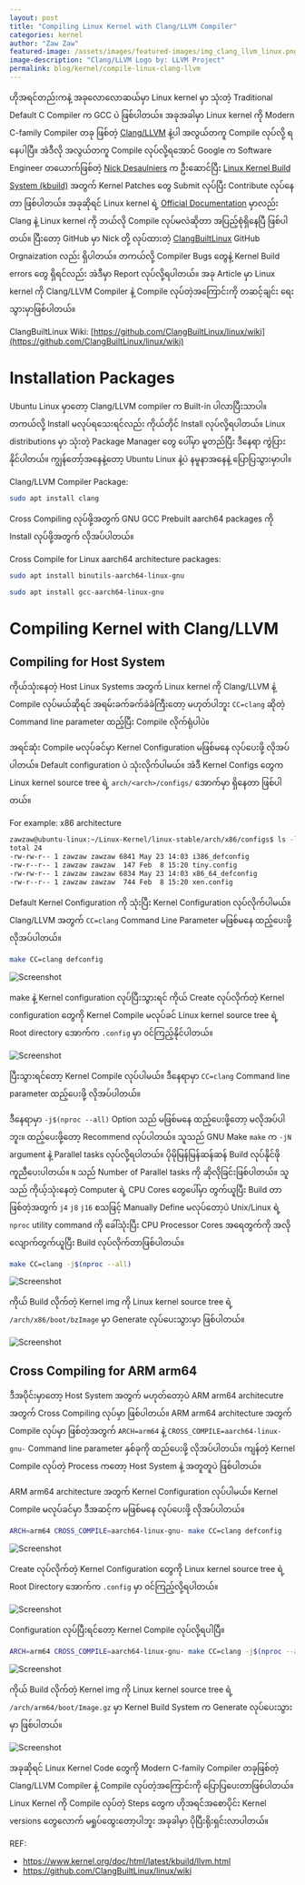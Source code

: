 ```yaml
---
layout: post
title: "Compiling Linux Kernel with Clang/LLVM Compiler"
categories: kernel
author: "Zaw Zaw"
featured-image: /assets/images/featured-images/img_clang_llvm_linux.png
image-description: "Clang/LLVM Logo by: LLVM Project"
permalink: blog/kernel/compile-linux-clang-llvm
---
```


ဟိုအရင်တည်းကနဲ့ အခုလောလောဆယ်မှာ Linux kernel မှာ သုံးတဲ့ Traditional Default C Compiler က GCC ပဲ ဖြစ်ပါတယ်။ အခုအခါမှာ Linux kernel ကို Modern C-family Compiler တခု ဖြစ်တဲ့ [Clang/LLVM](http://clang.llvm.org/) နဲ့ပါ အလွယ်တကူ Compile လုပ်လို့ ရနေပါပြီ။ အဲဒီလို အလွယ်တကူ Compile လုပ်လို့ရအောင် Google က Software Engineer တယောက်ဖြစ်တဲ့ [Nick Desaulniers](http://nickdesaulniers.github.io/about/) က ဦးဆောင်ပြီး [Linux Kernel Build System (kbuild)](https://patchwork.kernel.org/project/linux-kbuild/list/) အတွက် Kernel Patches တွေ Submit လုပ်ပြီး Contribute လုပ်နေတာ ဖြစ်ပါတယ်။ အခုဆိုရင် Linux kernel ရဲ့ [Official Documentation](https://www.kernel.org/doc/html/latest/kbuild/llvm.html) မှာလည်း Clang နဲ့ Linux kernel ကို ဘယ်လို Compile လုပ်မလဲဆိုတာ အပြည့်စုံရှိနေပြီ ဖြစ်ပါတယ်။ ပြီးတော့ GitHub မှာ Nick တို့ လုပ်ထားတဲ့ [ClangBuiltLinux](https://github.com/ClangBuiltLinux) GitHub Orgnaization လည်း ရှိပါတယ်။ တကယ်လို့ Compiler Bugs တွေနဲ့ Kernel Build errors တွေ ရှိရင်လည်း အဲဒီမှာ Report လုပ်လို့ရပါတယ်။ အခု Article မှာ Linux kernel ကို Clang/LLVM Compiler နဲ့ Compile လုပ်တဲ့အကြောင်းကို တဆင့်ချင်း ရေးသွားမှာဖြစ်ပါတယ်။

ClangBuiltLinux Wiki: [https://github.com/ClangBuiltLinux/linux/wiki](https://github.com/ClangBuiltLinux/linux/wiki)

# Installation Packages
Ubuntu Linux မှာတော့ Clang/LLVM compiler က Built-in ပါလာပြီးသာပါ။ တကယ်လို့ Install မလုပ်ရသေးရင်လည်း ကိုယ်တိုင် Install လုပ်လို့ရပါတယ်။ Linux distributions မှာ သုံးတဲ့ Package Manager တွေ ပေါ်မှာ မူတည်ပြီး ဒီနေရာ ကွဲပြားနိုင်ပါတယ်။ ကျွန်တော့်အနေနဲ့တော့ Ubuntu Linux နဲ့ပဲ နမူနာအနေနဲ့ ပြောပြသွားမှာပါ။

Clang/LLVM Compiler Package:

```bash
sudo apt install clang
```

Cross Compiling လုပ်ဖို့အတွက် GNU GCC Prebuilt aarch64 packages ကို Install လုပ်ဖို့အတွက် လိုအပ်ပါတယ်။

Cross Compile for Linux aarch64 architecture packages:

```bash
sudo apt install binutils-aarch64-linux-gnu
```

```bash
sudo apt install gcc-aarch64-linux-gnu
```

# Compiling Kernel with Clang/LLVM
## Compiling for Host System

ကိုယ်သုံးနေတဲ့ Host Linux Systems အတွက် Linux kernel ကို Clang/LLVM နဲ့ Compile လုပ်မယ်ဆိုရင် အရမ်းခက်ခက်ခဲခဲကြီးတော့ မဟုတ်ပါဘူး `CC=clang` ဆိုတဲ့ Command line parameter ထည့်ပြီး Compile လိုက်ရုံပါပဲ။

အရင်ဆုံး Compile မလုပ်ခင်မှာ Kernel Configuration မဖြစ်မနေ လုပ်ပေးဖို့ လိုအပ်ပါတယ်။ Default configuration ပဲ သုံးလိုက်ပါမယ်။ အဲဒီ Kernel Configs တွေက Linux kernel source tree ရဲ့ `arch/<arch>/configs/` အောက်မှာ ရှိနေတာ ဖြစ်ပါတယ်။

For example: x86 architecture

```bash
zawzaw@ubuntu-linux:~/Linux-Kernel/linux-stable/arch/x86/configs$ ls -l
total 24
-rw-rw-r-- 1 zawzaw zawzaw 6841 May 23 14:03 i386_defconfig
-rw-r--r-- 1 zawzaw zawzaw  147 Feb  8 15:20 tiny.config
-rw-rw-r-- 1 zawzaw zawzaw 6834 May 23 14:03 x86_64_defconfig
-rw-r--r-- 1 zawzaw zawzaw  744 Feb  8 15:20 xen.config

```

Default Kernel Configuration ကို သုံးပြီး Kernel Configuration လုပ်လိုက်ပါမယ်။ Clang/LLVM အတွက် `CC=clang` Command Line Parameter မဖြစ်မနေ ထည့်ပေးဖို့လိုအပ်ပါတယ်။

```bash
make CC=clang defconfig
```

![Screenshot](/assets/images/screenshots/img_screenshot_host_make_defconfig.png)

make နဲ့ Kernel configuration လုပ်ပြီးသွားရင် ကိုယ် Create လုပ်လိုက်တဲ့ Kernel configuration တွေကို Kernel Compile မလုပ်ခင် Linux kernel source tree ရဲ့ Root directory အောက်က `.config` မှာ ၀င်ကြည့်နိုင်ပါတယ်။

![Screenshot](/assets/images/screenshots/img_screenshot_host_kernel_configs.png)

ပြီးသွားရင်တော့ Kernel Compile လုပ်ပါမယ်။ ဒီနေရာမှာ `CC=clang` Command line parameter ထည့်ပေးဖို့ လိုအပ်ပါတယ်။

ဒီနေရာမှာ `-j$(nproc --all)` Option သည် မဖြစ်မနေ ထည့်ပေးဖို့တော့ မလိုအပ်ပါဘူး။ ထည့်ပေးဖို့တော့ Recommend လုပ်ပါတယ်။ သူသည် GNU Make `make` က `-jN` argument နဲ့ Parallel tasks လုပ်လို့ရပါတယ်။ ပိုမိုမြန်မြန်ဆန်ဆန် Build လုပ်နိုင်ဖို ကူညီပေးပါတယ်။ `N` သည် Number of Parallel tasks ကို ဆိုလိုခြင်းဖြစ်ပါတယ်။ သူသည် ကိုယ့်သုံးနေတဲ့ Computer ရဲ့ CPU Cores တွေပေါ်မှာ တွက်ယူပြီး Build တာ ဖြစ်တဲ့အတွက် `j4` `j8` `j16` စသဖြင့် Manually Define မလုပ်တော့ပဲ Unix/Linux ရဲ့ `nproc` utility command ကို ခေါ်သုံးပြီး CPU Processor Cores အရေတွက်ကို အလိုလျောက်တွက်ယူပြီး Build လုပ်လိုက်တာဖြစ်ပါတယ်။

```bash
make CC=clang -j$(nproc --all)
```

![Screenshot](/assets/images/screenshots/img_screenshot_host_make_build.png)

ကိုယ် Build လိုက်တဲ့ Kernel img ကို Linux kernel source tree ရဲ့ `/arch/x86/boot/bzImage` မှာ Generate လုပ်ပေးသွားမှာ ဖြစ်ပါတယ်။

![Screenshot](/assets/images/screenshots/img_screenshot_host_kernel_img.png)


## Cross Compiling for ARM arm64
ဒီအပိုင်းမှာတော့ Host System အတွက် မဟုတ်တော့ပဲ ARM arm64 architecutre အတွက် Cross Compiling လုပ်မှာ ဖြစ်ပါတယ်။ ARM arm64 architecture အတွက် Compile လုပ်မှာ ဖြစ်တဲ့အတွက် ```ARCH=arm64``` နဲ့ ```CROSS_COMPILE=aarch64-linux-gnu-``` Command line parameter နှစ်ခုကို ထည်ပေးဖို့ လိုအပ်ပါတယ်။ ကျန်တဲ့ Kernel Compile လုပ်တဲ့ Process ကတော့ Host System နဲ့ အတူတူပဲ ဖြစ်ပါတယ်။

ARM arm64 architecture အတွက် Kernel Configuration လုပ်ပါမယ်။ Kernel Compile မလုပ်ခင်မှာ ဒီအဆင့်က မဖြစ်မနေ လုပ်ပေးဖို့ လိုအပ်ပါတယ်။

```bash
ARCH=arm64 CROSS_COMPILE=aarch64-linux-gnu- make CC=clang defconfig
```

![Screenshot](/assets/images/screenshots/img_screenshot_arm64_make_defconfig.png)


Create လုပ်လိုက်တဲ့ Kernel Configuration တွေကို Linux kernel source tree ရဲ့ Root Directory အောက်က `.config` မှာ ၀င်ကြည့်လို့ရပါတယ်။

![Screenshot](/assets/images/screenshots/img_screenshot_arm64_kernel_configs.png)

Configuration လုပ်ပြီးရင်တော့ Kernel Compile လုပ်လို့ရပါပြီ။

```bash
ARCH=arm64 CROSS_COMPILE=aarch64-linux-gnu- make CC=clang -j$(nproc --all)
```

![Screenshot](/assets/images/screenshots/img_screenshot_arm64_make_build.png)

ကိုယ် Build လိုက်တဲ့ Kernel img ကို Linux kernel source tree ရဲ့ `/arch/arm64/boot/Image.gz` မှာ Kernel Build System က Generate လုပ်ပေးသွားမှာ ဖြစ်ပါတယ်။

![Screenshot](/assets/images/screenshots/img_screenshot_arm64_kernel_img.png)

အခုဆိုရင် Linux Kernel Code တွေကို Modern C-family Compiler တခုဖြစ်တဲ့ Clang/LLVM Compiler နဲ့ Compile လုပ်တဲ့အကြောင်းကို ပြောပြပေးတာဖြစ်ပါတယ်။ Linux Kernel ကို Compile လုပ်တဲ့ Steps တွေက ဟိုအရင်အစောပိုင်း Kernel versions တွေလောက် မရှုပ်ထွေးတော့ပါဘူး အခုခါမှာ ပိုပြီးရိုးရှင်းလာပါတယ်။

REF:
- https://www.kernel.org/doc/html/latest/kbuild/llvm.html
- https://github.com/ClangBuiltLinux/linux/wiki
